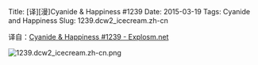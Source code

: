 Title: [译][漫]Cyanide & Happiness #1239
Date: 2015-03-19
Tags: Cyanide and Happiness
Slug: 1239.dcw2_icecream.zh-cn

译自：[Cyanide & Happiness #1239 - Explosm.net](http://explosm.net/comics/1239/)


![1239.dcw2_icecream.zh-cn.png](/static/images/comics/1239.dcw2_icecream.zh-cn.png)